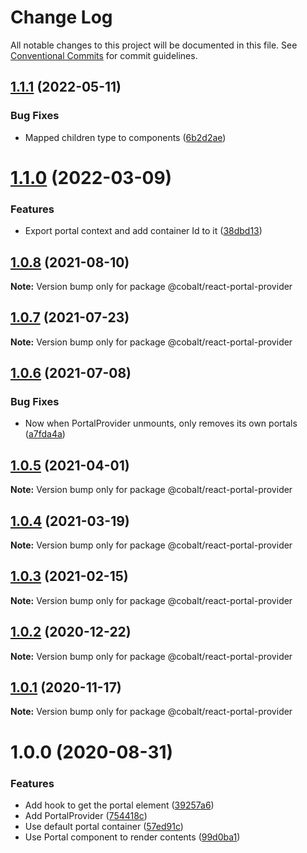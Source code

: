 # Change Log

All notable changes to this project will be documented in this file.
See [Conventional Commits](https://conventionalcommits.org) for commit guidelines.

## [1.1.1](https://github.com/Talkdesk/cobalt/compare/@cobalt/react-portal-provider@1.1.0...@cobalt/react-portal-provider@1.1.1) (2022-05-11)


### Bug Fixes

* Mapped children type to components ([6b2d2ae](https://github.com/Talkdesk/cobalt/commit/6b2d2aea9edee64bef0b1a39c14c28157d07635a))





# [1.1.0](https://github.com/Talkdesk/cobalt/compare/@cobalt/react-portal-provider@1.0.8...@cobalt/react-portal-provider@1.1.0) (2022-03-09)


### Features

* Export portal context and add container Id to it ([38dbd13](https://github.com/Talkdesk/cobalt/commit/38dbd130ebe63bcbc3b167f03dadf533b49e729a))





## [1.0.8](https://github.com/Talkdesk/cobalt/compare/@cobalt/react-portal-provider@1.0.7...@cobalt/react-portal-provider@1.0.8) (2021-08-10)

**Note:** Version bump only for package @cobalt/react-portal-provider





## [1.0.7](https://github.com/Talkdesk/cobalt/compare/@cobalt/react-portal-provider@1.0.6...@cobalt/react-portal-provider@1.0.7) (2021-07-23)

**Note:** Version bump only for package @cobalt/react-portal-provider





## [1.0.6](https://github.com/Talkdesk/cobalt/compare/@cobalt/react-portal-provider@1.0.5...@cobalt/react-portal-provider@1.0.6) (2021-07-08)


### Bug Fixes

* Now when PortalProvider unmounts, only removes its own portals ([a7fda4a](https://github.com/Talkdesk/cobalt/commit/a7fda4a701935d96feb9bc935e8c7675201e2f98))





## [1.0.5](https://github.com/Talkdesk/cobalt/compare/@cobalt/react-portal-provider@1.0.4...@cobalt/react-portal-provider@1.0.5) (2021-04-01)

**Note:** Version bump only for package @cobalt/react-portal-provider





## [1.0.4](https://github.com/Talkdesk/cobalt/compare/@cobalt/react-portal-provider@1.0.3...@cobalt/react-portal-provider@1.0.4) (2021-03-19)

**Note:** Version bump only for package @cobalt/react-portal-provider





## [1.0.3](https://github.com/Talkdesk/cobalt/compare/@cobalt/react-portal-provider@1.0.2...@cobalt/react-portal-provider@1.0.3) (2021-02-15)

**Note:** Version bump only for package @cobalt/react-portal-provider





## [1.0.2](https://github.com/Talkdesk/cobalt/compare/@cobalt/react-portal-provider@1.0.1...@cobalt/react-portal-provider@1.0.2) (2020-12-22)

**Note:** Version bump only for package @cobalt/react-portal-provider





## [1.0.1](https://github.com/Talkdesk/cobalt/compare/@cobalt/react-portal-provider@1.0.0...@cobalt/react-portal-provider@1.0.1) (2020-11-17)

**Note:** Version bump only for package @cobalt/react-portal-provider





# 1.0.0 (2020-08-31)


### Features

* Add hook to get the portal element ([39257a6](https://github.com/Talkdesk/cobalt/commit/39257a67cdf03e62ecc00ecf1d60fdc5436e8fcc))
* Add PortalProvider ([754418c](https://github.com/Talkdesk/cobalt/commit/754418c4610542e5cf9feb4ddd76774762671f8b))
* Use default portal container ([57ed91c](https://github.com/Talkdesk/cobalt/commit/57ed91cce68d006018e95c6ee14a216f26af85e6))
* Use Portal component to render contents ([99d0ba1](https://github.com/Talkdesk/cobalt/commit/99d0ba1345b1feda37788866bda1a87d2f796d50))
